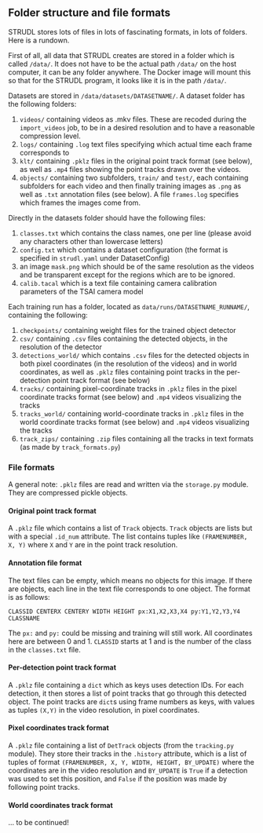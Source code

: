 ## Folder structure and file formats

STRUDL stores lots of files in lots of fascinating formats, in lots of folders. Here is a rundown.

First of all, all data that STRUDL creates are stored in a folder which is called `/data/`. It does not have to be the actual path `/data/` on the host computer, it can be any folder anywhere. The Docker image will mount this so that for the STRUDL program, it looks like it is in the path `/data/`.

Datasets are stored in `/data/datasets/DATASETNAME/`. A dataset folder has the following folders:

1. `videos/` containing videos as .mkv files. These are recoded during the `import_videos` job, to be in a desired resolution and to have a reasonable compression level.
1. `logs/` containing `.log` text files specifying which actual time each frame corresponds to
1. `klt/` containing `.pklz` files in the original point track format (see below), as well as `.mp4` files showing the point tracks drawn over the videos.
1. `objects/` containing two subfolders, `train/` and `test/`, each containing subfolders for each video and then finally training images as `.png` as well as `.txt` annotation files (see below). A file `frames.log` specifies which frames the images come from.

Directly in the datasets folder should have the following files:

1. `classes.txt` which contains the class names, one per line (please avoid any characters other than lowercase letters)
1. `config.txt` which contains a dataset configuration (the format is specified in `strudl.yaml` under DatasetConfig)
1. an image `mask.png` which should be of the same resolution as the videos and be transparent except for the regions which are to be ignored.
1. `calib.tacal` which is a text file containing camera calibration parameters of the TSAI camera model

Each training run has a folder, located as `data/runs/DATASETNAME_RUNNAME/`, containing the following:

1. `checkpoints/` containing weight files for the trained object detector
1. `csv/` containing `.csv` files containing the detected objects, in the resolution of the detector
1. `detections_world/` which contains `.csv` files for the detected objects in both pixel coordinates (in the resolution of the videos) and in world coordinates, as well as `.pklz` files containing point tracks in the per-detection point track format (see below)
1. `tracks/` containing pixel-coordinate tracks in `.pklz` files in the pixel coordinate tracks format (see below) and `.mp4` videos visualizing the tracks
1. `tracks_world/` containing world-coordinate tracks in `.pklz` files in the world coordinate tracks format (see below) and `.mp4` videos visualizing the tracks
1. `track_zips/` containing `.zip` files containing all the tracks in text formats (as made by `track_formats.py`)

### File formats

A general note: `.pklz` files are read and written via the `storage.py` module. They are compressed pickle objects.

#### Original point track format

A `.pklz` file which contains a list of `Track` objects. `Track` objects are lists but with a special `.id_num` attribute. The list contains tuples like `(FRAMENUMBER, X, Y)` where `X` and `Y` are in the point track resolution.

#### Annotation file format

The text files can be empty, which means no objects for this image. If there are objects, each line in the text file corresponds to one object. The format is as follows:

`CLASSID CENTERX CENTERY WIDTH HEIGHT px:X1,X2,X3,X4 py:Y1,Y2,Y3,Y4 CLASSNAME`

The `px:` and `py:` could be missing and training will still work. All coordinates here are between 0 and 1. `CLASSID` starts at 1 and is the number of the class in the `classes.txt` file.

#### Per-detection point track format

A `.pklz` file containing a `dict` which as keys uses detection IDs. For each detection, it then stores a list of point tracks that go through this detected object. The point tracks are `dict`s using frame numbers as keys, with values as tuples `(X,Y)` in the video resolution, in pixel coordinates.

#### Pixel coordinates track format

A `.pklz` file containing a list of `DetTrack` objects (from the `tracking.py` module). They store their tracks in the `.history` attribute, which is a list of tuples of format `(FRAMENUMBER, X, Y, WIDTH, HEIGHT, BY_UPDATE)` where the coordinates are in the video resolution and `BY_UPDATE` is `True` if a detection was used to set this position, and `False` if the position was made by following point tracks.

#### World coordinates track format

... to be continued!
